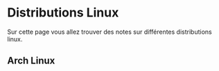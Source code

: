 # Distributions Linux

Sur cette page vous allez trouver des notes sur différentes distributions linux. 

## Arch Linux